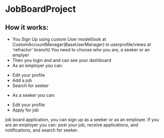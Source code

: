# JobBoardProject

## How it works:

- You Sign Up using custom User model(look at CustomAccountManager(BaseUserManager) in userprofile/views at 'refractor' branch)
You need to choose who you are, a seeker or an emplyer
- Then you login and and can see your dashboard
- As an employer you can:
* Edit your profile
* Add a job
* Search for seeker
- As a seeker you can:
* Edit your profile
* Apply for job

job board application, you can sign up as a seeker or as an employer.
If you are an employer you can: post your job, receive applications, and notifications, and search for seeker.
